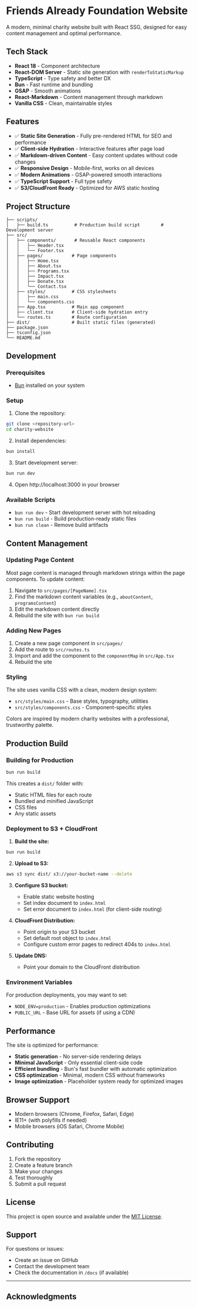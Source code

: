 # Friends Already Foundation Website

A modern, minimal charity website built with React SSG, designed for easy content management and optimal performance.

## Tech Stack

- **React 18** - Component architecture
- **React-DOM Server** - Static site generation with `renderToStaticMarkup`
- **TypeScript** - Type safety and better DX
- **Bun** - Fast runtime and bundling
- **GSAP** - Smooth animations
- **React-Markdown** - Content management through markdown
- **Vanilla CSS** - Clean, maintainable styles

## Features

- ✅ **Static Site Generation** - Fully pre-rendered HTML for SEO and performance
- ✅ **Client-side Hydration** - Interactive features after page load
- ✅ **Markdown-driven Content** - Easy content updates without code changes
- ✅ **Responsive Design** - Mobile-first, works on all devices
- ✅ **Modern Animations** - GSAP-powered smooth interactions
- ✅ **TypeScript Support** - Full type safety
- ✅ **S3/CloudFront Ready** - Optimized for AWS static hosting

## Project Structure

```
├── scripts/
│   ├── build.ts          # Production build script        # Development server
├── src/
│   ├── components/       # Reusable React components
│   │   ├── Header.tsx
│   │   └── Footer.tsx
│   ├── pages/           # Page components
│   │   ├── Home.tsx
│   │   ├── About.tsx
│   │   ├── Programs.tsx
│   │   ├── Impact.tsx
│   │   ├── Donate.tsx
│   │   └── Contact.tsx
│   ├── styles/          # CSS stylesheets
│   │   ├── main.css
│   │   └── components.css
│   ├── App.tsx          # Main app component
│   ├── client.tsx       # Client-side hydration entry
│   └── routes.ts        # Route configuration
├── dist/                # Built static files (generated)
├── package.json
├── tsconfig.json
└── README.md
```

## Development

### Prerequisites

- [Bun](https://bun.sh) installed on your system

### Setup

1. Clone the repository:
```bash
git clone <repository-url>
cd charity-website
```

2. Install dependencies:
```bash
bun install
```

3. Start development server:
```bash
bun run dev
```

4. Open http://localhost:3000 in your browser

### Available Scripts

- `bun run dev` - Start development server with hot reloading
- `bun run build` - Build production-ready static files
- `bun run clean` - Remove build artifacts

## Content Management

### Updating Page Content

Most page content is managed through markdown strings within the page components. To update content:

1. Navigate to `src/pages/[PageName].tsx`
2. Find the markdown content variables (e.g., `aboutContent`, `programsContent`)
3. Edit the markdown content directly
4. Rebuild the site with `bun run build`

### Adding New Pages

1. Create a new page component in `src/pages/`
2. Add the route to `src/routes.ts`
3. Import and add the component to the `componentMap` in `src/App.tsx`
4. Rebuild the site

### Styling

The site uses vanilla CSS with a clean, modern design system:

- `src/styles/main.css` - Base styles, typography, utilities
- `src/styles/components.css` - Component-specific styles

Colors are inspired by modern charity websites with a professional, trustworthy palette.

## Production Build

### Building for Production

```bash
bun run build
```

This creates a `dist/` folder with:
- Static HTML files for each route
- Bundled and minified JavaScript
- CSS files
- Any static assets

### Deployment to S3 + CloudFront

1. **Build the site:**
```bash
bun run build
```

2. **Upload to S3:**
```bash
aws s3 sync dist/ s3://your-bucket-name --delete
```

3. **Configure S3 bucket:**
   - Enable static website hosting
   - Set index document to `index.html`
   - Set error document to `index.html` (for client-side routing)

4. **CloudFront Distribution:**
   - Point origin to your S3 bucket
   - Set default root object to `index.html`
   - Configure custom error pages to redirect 404s to `index.html`

5. **Update DNS:**
   - Point your domain to the CloudFront distribution

### Environment Variables

For production deployments, you may want to set:

- `NODE_ENV=production` - Enables production optimizations
- `PUBLIC_URL` - Base URL for assets (if using a CDN)

## Performance

The site is optimized for performance:

- **Static generation** - No server-side rendering delays  
- **Minimal JavaScript** - Only essential client-side code
- **Efficient bundling** - Bun's fast bundler with automatic optimization
- **CSS optimization** - Minimal, modern CSS without frameworks
- **Image optimization** - Placeholder system ready for optimized images

## Browser Support

- Modern browsers (Chrome, Firefox, Safari, Edge)
- IE11+ (with polyfills if needed)
- Mobile browsers (iOS Safari, Chrome Mobile)

## Contributing

1. Fork the repository
2. Create a feature branch
3. Make your changes
4. Test thoroughly
5. Submit a pull request

## License

This project is open source and available under the [MIT License](LICENSE).

## Support

For questions or issues:
- Create an issue on GitHub
- Contact the development team
- Check the documentation in `/docs` (if available)

---

## Acknowledgments
